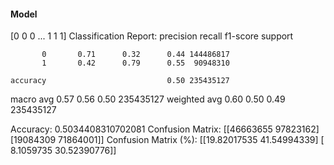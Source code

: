 #### Model
[0 0 0 ... 1 1 1]
Classification Report:
              precision    recall  f1-score   support

           0       0.71      0.32      0.44 144486817
           1       0.42      0.79      0.55  90948310

    accuracy                           0.50 235435127
   macro avg       0.57      0.56      0.50 235435127
weighted avg       0.60      0.50      0.49 235435127

Accuracy: 0.5034408310702081
Confusion Matrix:
[[46663655 97823162]
 [19084309 71864001]]
Confusion Matrix (%):
[[19.82017535 41.54994339]
 [ 8.1059735  30.52390776]]
